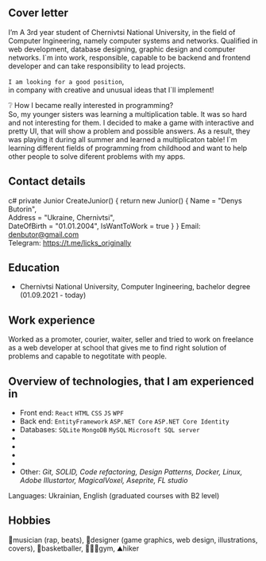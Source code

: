 ## Cover letter

I’m A 3rd year student of Chernivtsi National University, in the field of Computer Ingineering, namely computer systems and networks. Qualified in web development, database designing, graphic design and computer networks. 
I`m into work, responsible, capable to be backend and frontend developer and can take responsibility to lead projects.
  
``I am looking for a good position``,  
in company with creative and unusual ideas that I`ll implement!

❔ How I became really interested in programming?  
So, my younger sisters was learning a multiplication table. It was so hard and not interesting for them. I decided to make a game with interactive and pretty UI, that will show a problem and possible answers. 
As a result, they was playing it during all summer and learned a multiplicaton table!
I`m learning different fields of programming from childhood and want to help other people to solve diferent problems with my apps.  

## Contact details  
c#
private Junior CreateJunior()
{
  return new Junior()
  {
    Name = "Denys Butorin",  
    Address = "Ukraine, Chernivtsi",  
    DateOfBirth = "01.01.2004",
    IsWantToWork = true
  }
}
Email: denbutor@gmail.com  
Telegram: https://t.me/licks_originally

## Education  

- Chernivtsi National University, Computer Ingineering, bachelor degree (01.09.2021 - today)
   
## Work experience  
Worked as a promoter, courier, waiter, seller and tried to work on freelance as a web developer at school that gives me to find right solution of problems and capable to negotitate with people.  


## Overview of technologies, that I am experienced in

- Front end: ``React`` ``HTML`` ``CSS`` ``JS`` ``WPF``  
- Back end: ``EntityFramework`` ``ASP.NET Core`` ``ASP.NET Core Identity``  
- Databases: ``SQLite`` ``MongoDB`` ``MySQL`` ``Microsoft SQL server``
-
- 
- 
-
- Other: *Git, SOLID, Code refactoring, Design Patterns, Docker, Linux, Adobe Illustartor, MagicalVoxel, Aseprite, FL studio*

Languages: Ukrainian, English (graduated courses with B2 level)  

## Hobbies  

🎵musician (rap, beats), 🎨designer (game graphics, web design, illustrations, covers), 🏀basketballer, 🏋🏻‍♀️gym, ⛰hiker
